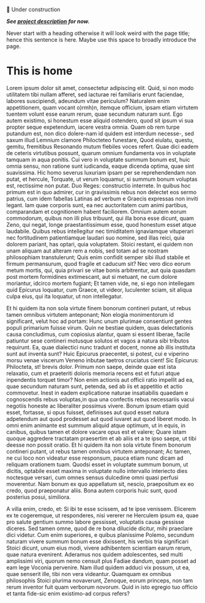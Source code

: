 🚧 Under construction

***See [project description](/project/description) for now.***

Never start with a heading otherwise it will look weird with the page title; hence this sentence is here. Maybe use this space to broadly introduce the page.  

# This is home

Lorem ipsum dolor sit amet, consectetur adipiscing elit. Quid, si non modo utilitatem tibi nullam afferet, sed iacturae rei familiaris erunt faciendae, labores suscipiendi, adeundum vitae periculum? Naturalem enim appetitionem, quam vocant o)rmh)n, itemque officium, ipsam etiam virtutem tuentem volunt esse earum rerum, quae secundum naturam sunt. Ego autem existimo, si honestum esse aliquid ostendero, quod sit ipsum vi sua propter seque expetendum, iacere vestra omnia. Quam ob rem turpe putandum est, non dico dolere-nam id quidem est interdum necesse-, sed saxum illud Lemnium clamore Philocteteo funestare, Quod eiulatu, questu, gemitu, fremitibus Resonando mutum flebiles voces refert. Quae dici eadem de ceteris virtutibus possunt, quarum omnium fundamenta vos in voluptate tamquam in aqua ponitis. Cui vero in voluptate summum bonum est, huic omnia sensu, non ratione sunt iudicanda, eaque dicenda optima, quae sint suavissima. Hic homo severus luxuriam ipsam per se reprehendendam non putat, et hercule, Torquate, ut verum loquamur, si summum bonum voluptas est, rectissime non putat. Duo Reges: constructio interrete. In quibus hoc primum est in quo admirer, cur in gravissimis rebus non delectet eos sermo patrius, cum idem fabellas Latinas ad verbum e Graecis expressas non inviti legant. Iam quae corporis sunt, ea nec auctoritatem cum animi partibus, comparandam et cognitionem habent faciliorem. Omnium autem eorum commodorum, quibus non illi plus tribuunt, qui illa bona esse dicunt, quam Zeno, qui negat, longe praestantissimum esse, quod honestum esset atque laudabile. Quibus rebus intellegitur nec timiditatem ignaviamque vituperari nec fortitudinem patientiamque laudari suo nomine, sed illas reici, quia dolorem pariant, has optari, quia voluptatem. Stoici restant, ei quidem non unam aliquam aut alteram rem a nobis, sed totam ad se nostram philosophiam transtulerunt; Quis enim confidit semper sibi illud stabile et firmum permansurum, quod fragile et caducum sit? Nec vero dico eorum metum mortis, qui, quia privari se vitae bonis arbitrentur, aut quia quasdam post mortem formidines extimescant, aut si metuant, ne cum dolore moriantur, idcirco mortem fugiant; Et tamen vide, ne, si ego non intellegam quid Epicurus loquatur, cum Graece, ut videor, luculenter sciam, sit aliqua culpa eius, qui ita loquatur, ut non intellegatur. 

Et hi quidem ita non sola virtute finem bonorum contineri putant, ut rebus tamen omnibus virtutem anteponant; Non elogia monimentorum id significant, velut hoc ad portam: Hunc unum plurimae consentiunt gentes populi primarium fuisse virum. Quin ne bestiae quidem, quas delectationis causa concludimus, cum copiosius alantur, quam si essent liberae, facile patiuntur sese contineri motusque solutos et vagos a natura sibi tributos requirunt. Ea, quae dialectici nunc tradunt et docent, nonne ab illis instituta sunt aut inventa sunt? Huic Epicurus praecentet, si potest, cui e viperino morsu venae viscerum Veneno inbutae taetros cruciatus cient! Sic Epicurus: Philocteta, st! brevis dolor. Primum non saepe, deinde quae est ista relaxatio, cum et praeteriti doloris memoria recens est et futuri atque inpendentis torquet timor? Non enim actionis aut officii ratio impellit ad ea, quae secundum naturam sunt, petenda, sed ab iis et appetitio et actio commovetur. Inest in eadem explicatione naturae insatiabilis quaedam e cognoscendis rebus voluptas,in qua una confectis rebus necessariis vacui negotiis honeste ac liberaliter possimus vivere. Bonum ipsum etiam quid esset, fortasse, si opus fuisset, definisses aut quod esset natura adpetendum aut quod prodesset aut quod iuvaret aut quod liberet modo. In omni enim animante est summum aliquid atque optimum, ut in equis, in canibus, quibus tamen et dolore vacare opus est et valere; Quare istam quoque aggredere tractatam praesertim et ab aliis et a te ipso saepe, ut tibi deesse non possit oratio. Et hi quidem ita non sola virtute finem bonorum contineri putant, ut rebus tamen omnibus virtutem anteponant; Ac tamen, ne cui loco non videatur esse responsum, pauca etiam nunc dicam ad reliquam orationem tuam. Quodsi esset in voluptate summum bonum, ut dicitis, optabile esset maxima in voluptate nullo intervallo interiecto dies noctesque versari, cum omnes sensus dulcedine omni quasi perfusi moverentur. Nam bonum ex quo appellatum sit, nescio, praepositum ex eo credo, quod praeponatur aliis. Bona autem corporis huic sunt, quod posterius posui, similiora. 

A villa enim, credo, et: Si ibi te esse scissem, ad te ipse venissem. Elicerem ex te cogeremque, ut responderes, nisi vererer ne Herculem ipsum ea, quae pro salute gentium summo labore gessisset, voluptatis causa gessisse diceres. Sed tamen omne, quod de re bona dilucide dicitur, mihi praeclare dici videtur. Cum enim superiores, e quibus planissime Polemo, secundum naturam vivere summum bonum esse dixissent, his verbis tria significari Stoici dicunt, unum eius modi, vivere adhibentem scientiam earum rerum, quae natura evenirent. Aderamus nos quidem adolescentes, sed multi amplissimi viri, quorum nemo censuit plus Fadiae dandum, quam posset ad eam lege Voconia pervenire. Nam illud quidem adduci vix possum, ut ea, quae senserit ille, tibi non vera videantur. Quamquam ex omnibus philosophis Stoici plurima novaverunt, Zenoque, eorum princeps, non tam rerum inventor fuit quam verborum novorum. Quid in isto egregio tuo officio et tanta fide-sic enim existimo-ad corpus refers? 

